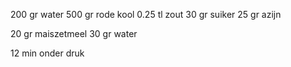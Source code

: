 200 gr  water
500 gr  rode kool
0.25 tl zout
30 gr   suiker
25 gr   azijn

20 gr   maiszetmeel
30 gr   water


12 min onder druk
